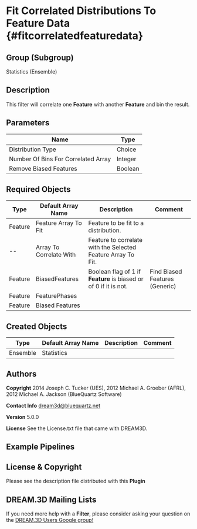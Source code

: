 Fit Correlated Distributions To Feature Data {#fitcorrelatedfeaturedata}
=====

## Group (Subgroup) ##

Statistics (Ensemble)


## Description ##

This filter will correlate one **Feature** with another **Feature** and bin the result.

## Parameters ##

| Name             | Type |
|------------------|------|
| Distribution Type | Choice | Choose from a lognormal, power and beta distribution. |
| Number Of Bins For Correlated Array | Integer | |
| Remove Biased Features | Boolean | TRUE if biased features are to be omitted from the binning counts. |

## Required Objects ##

| Type | Default Array Name | Description | Comment |
|------|--------------------|-------------|---------|
| Feature | Feature Array To Fit | Feature to be fit to a distribution. | |
| -- | Array To Correlate With | Feature to correlate with the Selected Feature Array To Fit. | |
| Feature | BiasedFeatures | Boolean flag of 1 if **Feature** is biased or of 0 if it is not. | Find Biased Features (Generic) |
| Feature | FeaturePhases | | |
| Feature | Biased Features | | |

## Created Objects ##

| Type | Default Array Name | Description | Comment |
|------|--------------------|-------------|---------|
| Ensemble | Statistics |  |  |



## Authors ##

**Copyright** 2014 Joseph C. Tucker (UES), 2012 Michael A. Groeber (AFRL), 2012 Michael A. Jackson (BlueQuartz Software)

**Contact Info** dream3d@bluequartz.net

**Version** 5.0.0

**License**  See the License.txt file that came with DREAM3D.



## Example Pipelines ##



## License & Copyright ##

Please see the description file distributed with this **Plugin**

## DREAM.3D Mailing Lists ##

If you need more help with a **Filter**, please consider asking your question on the [DREAM.3D Users Google group!](https://groups.google.com/forum/?hl=en#!forum/dream3d-users)

